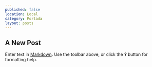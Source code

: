 ```yaml
---
published: false
location: Local
category: Portada
layout: posts
---
```


## A New Post

Enter text in [Markdown](http://daringfireball.net/projects/markdown/). Use the toolbar above, or click the **?** button for formatting help.
